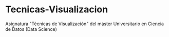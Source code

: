 # Tecnicas-Visualizacion
Asignatura "Técnicas de Visualización" del máster Universitario en Ciencia de Datos (Data Science)
